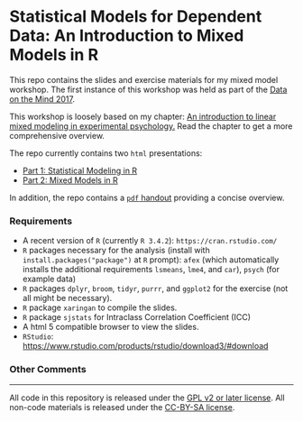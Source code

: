 # Statistical Models for Dependent Data: An Introduction to Mixed Models in R

This repo contains the slides and exercise materials for my mixed model workshop. The first instance of this workshop was held as part of the [Data on the Mind 2017](http://www.dataonthemind.org/2017-workshop).

This workshop is loosely based on my chapter: [An introduction to linear mixed modeling in experimental psychology.](http://singmann.org/download/publications/singmann_kellen-introduction-mixed-models.pdf)
Read the chapter to get a more comprehensive overview.

The repo currently contains two `html` presentations:
- [Part 1: Statistical Modeling in R](https://htmlpreview.github.io/?https://github.com/singmann/mixed_model_workshop/blob/master/part1-statistical-modeling-in-r/statistical_modeling.html)
- [Part 2: Mixed Models in R](https://htmlpreview.github.io/?https://github.com/singmann/mixed_model_workshop/blob/master/part2-mixed-models-in-r/mixed_models.html)

In addition, the repo contains a [`pdf` handout](https://github.com/singmann/mixed_model_workshop/raw/master/handout/mixed_model_handout.pdf) providing a concise overview. 

### Requirements
- A recent version of `R` (currently `R 3.4.2`): `https://cran.rstudio.com/`
- `R` packages necessary for the analysis (install with `install.packages("package")` at `R` prompt): `afex` (which automatically installs the additional requirements `lsmeans`, `lme4`, and `car`), `psych` (for example data)
- `R` packages `dplyr`, `broom`, `tidyr`, `purrr`, and `ggplot2` for the exercise (not all might be necessary).
- `R` package `xaringan` to compile the slides.
- `R` package `sjstats` for Intraclass Correlation Coefficient (ICC)
- A html 5 compatible browser to view the slides.
- `RStudio`: https://www.rstudio.com/products/rstudio/download3/#download

### Other Comments



---

All code in this repository is released under the [GPL v2 or later license](https://www.gnu.org/licenses/old-licenses/gpl-2.0.en.html). All non-code materials is released under the [CC-BY-SA license](https://creativecommons.org/licenses/by-sa/4.0/).
